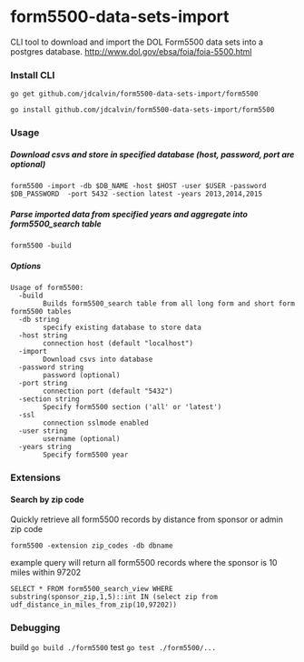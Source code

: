 # form5500-data-sets-import
CLI tool to download and import the DOL Form5500 data sets into a postgres database.
http://www.dol.gov/ebsa/foia/foia-5500.html

### Install CLI
`go get github.com/jdcalvin/form5500-data-sets-import/form5500`

`go install github.com/jdcalvin/form5500-data-sets-import/form5500`

### Usage
##### Download csvs and store in specified database (host, password, port are optional)
  
  `form5500 -import -db $DB_NAME -host $HOST -user $USER -password $DB_PASSWORD  -port 5432 -section latest -years 2013,2014,2015`
  
##### Parse imported data from specified years and aggregate into form5500_search table 
  `form5500 -build`
  
##### Options
```
Usage of form5500:
  -build
    	Builds form5500_search table from all long form and short form form5500 tables
  -db string
    	specify existing database to store data
  -host string
    	connection host (default "localhost")
  -import
    	Download csvs into database
  -password string
    	password (optional)
  -port string
    	connection port (default "5432")
  -section string
    	Specify form5500 section ('all' or 'latest')
  -ssl
    	connection sslmode enabled
  -user string
    	username (optional)
  -years string
    	Specify form5500 year
  ```

### Extensions
#### Search by zip code
Quickly retrieve all form5500 records by distance from sponsor or admin zip code

`form5500 -extension zip_codes -db dbname`

example query will return all form5500 records where the sponsor is 10 miles within 97202
```
SELECT * FROM form5500_search_view WHERE substring(sponsor_zip,1,5)::int IN (select zip from udf_distance_in_miles_from_zip(10,97202))
```

### Debugging
build `go build ./form5500`
test `go test ./form5500/...`
